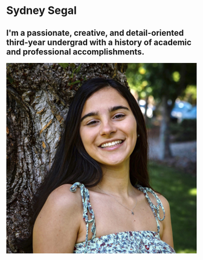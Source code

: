 # Sydney Segal
## I'm a passionate, creative, and detail-oriented third-year undergrad with a history of academic and professional accomplishments.

!['Headshot of Sydney Segal against tree'](Sydney.jpg)
